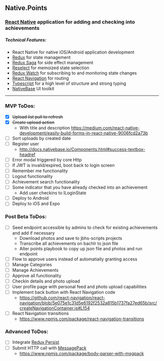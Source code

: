 ## Native.Points
### [React Native](https://facebook.github.io/react-native/) application for adding and checking into achievements

##### Technical Features:
* React Native for native iOS/Android application development
* [Redux](https://redux.js.org/) for state management
* [Redux Saga](https://redux-saga.js.org/) for side effect management
* [Reselect](https://github.com/reduxjs/reselect) for memoized state selection
* [Redux Watch](https://github.com/jprichardson/redux-watch) for subscribing to and monitoring state changes
* [React Navigation](https://github.com/react-navigation/react-navigation) for routing 
* [Typescript](https://www.typescriptlang.org/) for a high level of structure and strong typing
* [NativeBase](https://github.com/GeekyAnts/NativeBase) UI toolkit
---
### MVP ToDos:
- [x] ~~Upload list pull to refresh~~
- [x] ~~Create upload action~~
    - With title and description https://medium.com/react-native-development/easily-build-forms-in-react-native-9006fcd2a73b
- [ ] Sort uploads by created date
- [ ] Register user
    - http://docs.nativebase.io/Components.html#success-textbox-headref
- [ ] Error modal triggered by core Http
- [ ] If JWT is invalid/expired, boot back to login screen
- [ ] Remember me functionality
- [ ] Logout functionality
- [ ] Achievement search functionality
- [ ] Some indicator that you have already checked into an achievement
    - Add user checkins to ILoginState
- [ ] Deploy to Android
- [ ] Deploy to iOS and Expo

### Post Beta ToDos:
- [ ] Seed endpoint accessible by admins to check for existing achievements and add if necessary
    - Download photos and save to jbhs-scripts projects
    - Transcribe all achievements on bachlr to json file
    - Alter points playbook to copy up json file and photos and run endpoint
- [ ] Flow to approve users instead of automatially granting access
- [ ] Manage Categories
- [ ] Manage Achievements
- [ ] Approve all functionality
- [ ] Checkin details and photo upload
- [ ] User profile page with personal feed and photo upload capabilities
- [ ] Implement back button with React Navigation code
    - https://github.com/react-navigation/react-navigation/blob/5e075e1c31d5e6192f2532a815b1737fa27ed65b/src/createNavigationContainer.js#L154
- [ ] React Navigation transitions
    - https://www.npmjs.com/package/react-navigation-transitions

### Advanced ToDos:	
- [ ] Integrate [Redux Persist](https://github.com/rt2zz/redux-persist)	
- [ ] Submit HTTP call with [MessagePack](https://msgpack.org/index.html)	
    - https://www.npmjs.com/package/body-parser-with-msgpack